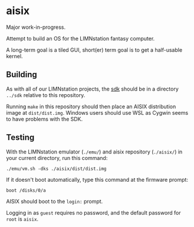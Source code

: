 # aisix

Major work-in-progress.

Attempt to build an OS for the LIMNstation fantasy computer.

A long-term goal is a tiled GUI, short(er) term goal is to get a half-usable kernel.

## Building

As with all of our LIMNstation projects, the [sdk](http://github.com/limnarch/sdk) should be in a directory `../sdk` relative to this repository.

Running `make` in this repository should then place an AISIX distribution image at `dist/dist.img`. Windows users should use WSL as Cygwin seems to have problems with the SDK.

## Testing

With the LIMNstation emulator (`./emu/`) and aisix repository (`./aisix/`) in your current directory, run this command:

`./emu/vm.sh -dks ./aisix/dist/dist.img`

If it doesn't boot automatically, type this command at the firmware prompt:

`boot /disks/0/a`

AISIX should boot to the `login:` prompt.

Logging in as `guest` requires no password, and the default password for `root` is `aisix`.
